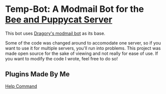 # Temp-Bot: A Modmail Bot for the [Bee and Puppycat Server](https://discord.gg/2nJ9Nf9GjE)
This bot uses [Dragory's modmail bot](https://github.com/Dragory/modmailbot) as its base. 

Some of the code was changed around to accomodate one server, so if you want to use it for multiple servers, you'll run into problems. This project was made open source for the sake of viewing and not really for ease of use. If you want to modify the code I wrote, feel free to do so!

## Plugins Made By Me
[Help Command](https://github.com/CaptainM777/TempBotHelp)
